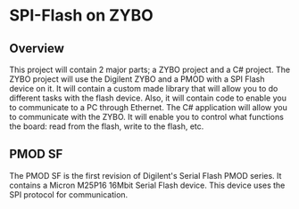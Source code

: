 # SPI-Flash on ZYBO

## Overview
This project will contain 2 major parts; a ZYBO project and a C# project. 
The ZYBO project will use the Digilent ZYBO and a PMOD with a SPI Flash 
device on it. It will contain a custom made library that will allow you to 
do different tasks with the flash device. Also, it will contain code to enable
you to communicate to a PC through Ethernet. The C# application will allow you
to communicate with the ZYBO. It will enable you to control what functions
the board: read from the flash, write to the flash, etc.

## PMOD SF
The PMOD SF is the first revision of Digilent's Serial Flash PMOD series. It
contains a Micron M25P16 16Mbit Serial Flash device. This device uses the SPI
protocol for communication.
